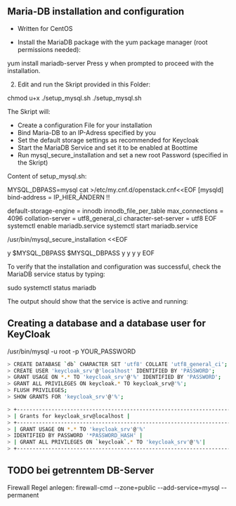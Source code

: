 ##  Maria-DB installation and configuration
 - Written for CentOS
 
- Install the MariaDB package with the yum package manager (root permissions needed):

yum install mariadb-server
Press y when prompted to proceed with the installation.

2. Edit and run the Skript provided in this Folder:

chmod u+x ./setup_mysql.sh
./setup_mysql.sh 

The Skript will:

- Create a configuration File for your installation
- Bind Maria-DB to an IP-Adress specified by you
- Set the default storage settings as recommended for Keycloak 
- Start the MariaDB Service and set it to be enabled at Boottime
- Run mysql_secure_installation and set a new root Password (specified in the Skript)


Content of setup_mysql.sh:

MYSQL_DBPASS=mysql
cat >/etc/my.cnf.d/openstack.cnf<<EOF
[mysqld]
bind-address = IP_HIER_ÄNDERN !!

default-storage-engine = innodb
innodb_file_per_table
max_connections = 4096
collation-server = utf8_general_ci
character-set-server = utf8
EOF
systemctl enable mariadb.service
systemctl start mariadb.service

/usr/bin/mysql_secure_installation <<EOF

y
$MYSQL_DBPASS
$MYSQL_DBPASS
y
y
y
y
EOF
                                        
To verify that the installation and configuration was successful, check the MariaDB service status by typing:

sudo systemctl status mariadb

The output should show that the service is active and running:

                                       
## Creating a database and a database user for KeyCloak
/usr/bin/mysql -u root -p YOUR_PASSWORD

                                        
```sh
> CREATE DATABASE `db` CHARACTER SET 'utf8' COLLATE 'utf8_general_ci';
> CREATE USER 'keycloak_srv'@'localhost' IDENTIFIED BY 'PASSWORD';
> GRANT USAGE ON *.* TO 'keycloak_srv'@'%' IDENTIFIED BY 'PASSWORD';
> GRANT ALL PRIVILEGES ON keycloak.* TO keycloak_srv@'%';
> FLUSH PRIVILEGES;
> SHOW GRANTS FOR 'keycloak_srv'@'%';
```
 
```sh
> +------------------------------------------------------------------------------------+
> | Grants for keycloak_srv@localhost |
> +------------------------------------------------------------------------------------+
> | GRANT USAGE ON *.* TO 'keycloak_srv'@'%' 
> IDENTIFIED BY PASSWORD '*PASSWORD_HASH' |
> | GRANT ALL PRIVILEGES ON `keycloak`.* TO 'keycloak_srv'@'%'|
> +------------------------------------------------------------------------------------+
```

## TODO bei getrenntem DB-Server


Firewall Regel anlegen: firewall-cmd --zone=public --add-service=mysql --permanent
